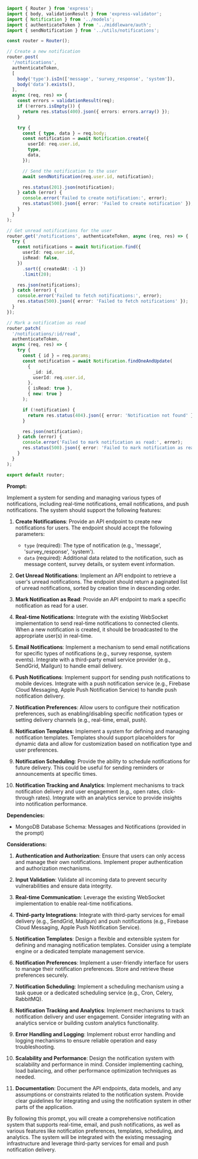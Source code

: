 ```typescript
import { Router } from 'express';
import { body, validationResult } from 'express-validator';
import { Notification } from '../models';
import { authenticateToken } from '../middleware/auth';
import { sendNotification } from '../utils/notifications';

const router = Router();

// Create a new notification
router.post(
  '/notifications',
  authenticateToken,
  [
    body('type').isIn(['message', 'survey_response', 'system']),
    body('data').exists(),
  ],
  async (req, res) => {
    const errors = validationResult(req);
    if (!errors.isEmpty()) {
      return res.status(400).json({ errors: errors.array() });
    }

    try {
      const { type, data } = req.body;
      const notification = await Notification.create({
        userId: req.user.id,
        type,
        data,
      });

      // Send the notification to the user
      await sendNotification(req.user.id, notification);

      res.status(201).json(notification);
    } catch (error) {
      console.error('Failed to create notification:', error);
      res.status(500).json({ error: 'Failed to create notification' });
    }
  }
);

// Get unread notifications for the user
router.get('/notifications', authenticateToken, async (req, res) => {
  try {
    const notifications = await Notification.find({
      userId: req.user.id,
      isRead: false,
    })
      .sort({ createdAt: -1 })
      .limit(20);

    res.json(notifications);
  } catch (error) {
    console.error('Failed to fetch notifications:', error);
    res.status(500).json({ error: 'Failed to fetch notifications' });
  }
});

// Mark a notification as read
router.patch(
  '/notifications/:id/read',
  authenticateToken,
  async (req, res) => {
    try {
      const { id } = req.params;
      const notification = await Notification.findOneAndUpdate(
        {
          _id: id,
          userId: req.user.id,
        },
        { isRead: true },
        { new: true }
      );

      if (!notification) {
        return res.status(404).json({ error: 'Notification not found' });
      }

      res.json(notification);
    } catch (error) {
      console.error('Failed to mark notification as read:', error);
      res.status(500).json({ error: 'Failed to mark notification as read' });
    }
  }
);

export default router;
```

**Prompt:**

Implement a system for sending and managing various types of notifications, including real-time notifications, email notifications, and push notifications. The system should support the following features:

1. **Create Notifications**: Provide an API endpoint to create new notifications for users. The endpoint should accept the following parameters:
   - `type` (required): The type of notification (e.g., 'message', 'survey_response', 'system').
   - `data` (required): Additional data related to the notification, such as message content, survey details, or system event information.

2. **Get Unread Notifications**: Implement an API endpoint to retrieve a user's unread notifications. The endpoint should return a paginated list of unread notifications, sorted by creation time in descending order.

3. **Mark Notification as Read**: Provide an API endpoint to mark a specific notification as read for a user.

4. **Real-time Notifications**: Integrate with the existing WebSocket implementation to send real-time notifications to connected clients. When a new notification is created, it should be broadcasted to the appropriate user(s) in real-time.

5. **Email Notifications**: Implement a mechanism to send email notifications for specific types of notifications (e.g., survey response, system events). Integrate with a third-party email service provider (e.g., SendGrid, Mailgun) to handle email delivery.

6. **Push Notifications**: Implement support for sending push notifications to mobile devices. Integrate with a push notification service (e.g., Firebase Cloud Messaging, Apple Push Notification Service) to handle push notification delivery.

7. **Notification Preferences**: Allow users to configure their notification preferences, such as enabling/disabling specific notification types or setting delivery channels (e.g., real-time, email, push).

8. **Notification Templates**: Implement a system for defining and managing notification templates. Templates should support placeholders for dynamic data and allow for customization based on notification type and user preferences.

9. **Notification Scheduling**: Provide the ability to schedule notifications for future delivery. This could be useful for sending reminders or announcements at specific times.

10. **Notification Tracking and Analytics**: Implement mechanisms to track notification delivery and user engagement (e.g., open rates, click-through rates). Integrate with an analytics service to provide insights into notification performance.

**Dependencies:**

- MongoDB Database Schema: Messages and Notifications (provided in the prompt)

**Considerations:**

1. **Authentication and Authorization**: Ensure that users can only access and manage their own notifications. Implement proper authentication and authorization mechanisms.

2. **Input Validation**: Validate all incoming data to prevent security vulnerabilities and ensure data integrity.

3. **Real-time Communication**: Leverage the existing WebSocket implementation to enable real-time notifications.

4. **Third-party Integrations**: Integrate with third-party services for email delivery (e.g., SendGrid, Mailgun) and push notifications (e.g., Firebase Cloud Messaging, Apple Push Notification Service).

5. **Notification Templates**: Design a flexible and extensible system for defining and managing notification templates. Consider using a template engine or a dedicated template management service.

6. **Notification Preferences**: Implement a user-friendly interface for users to manage their notification preferences. Store and retrieve these preferences securely.

7. **Notification Scheduling**: Implement a scheduling mechanism using a task queue or a dedicated scheduling service (e.g., Cron, Celery, RabbitMQ).

8. **Notification Tracking and Analytics**: Implement mechanisms to track notification delivery and user engagement. Consider integrating with an analytics service or building custom analytics functionality.

9. **Error Handling and Logging**: Implement robust error handling and logging mechanisms to ensure reliable operation and easy troubleshooting.

10. **Scalability and Performance**: Design the notification system with scalability and performance in mind. Consider implementing caching, load balancing, and other performance optimization techniques as needed.

11. **Documentation**: Document the API endpoints, data models, and any assumptions or constraints related to the notification system. Provide clear guidelines for integrating and using the notification system in other parts of the application.

By following this prompt, you will create a comprehensive notification system that supports real-time, email, and push notifications, as well as various features like notification preferences, templates, scheduling, and analytics. The system will be integrated with the existing messaging infrastructure and leverage third-party services for email and push notification delivery.